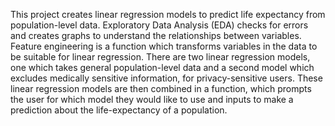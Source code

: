This project creates linear regression models to predict life expectancy from population-level data.
Exploratory Data Analysis (EDA) checks for errors and creates graphs to understand the relationships between variables.
Feature engineering is a function which transforms variables in the data to be suitable for linear regression.
There are two linear regression models, one which takes general population-level data and a second model which excludes medically sensitive information, for privacy-sensitive users.
These linear regression models are then combined in a function, which prompts the user for which model they would like to use and inputs to make a prediction about the life-expectancy of a population.
